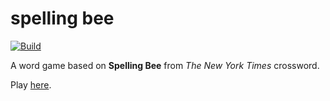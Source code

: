spelling bee
============

[![Build](https://github.com/bakerkretzmar/spelling-bee/workflows/CI/badge.svg)](https://github.com/bakerkretzmar/spelling-bee/actions)

A word game based on **Spelling Bee** from _The New York Times_ crossword.

Play [here](https://bee.limo).

<!-- ###### Don't forget:
- [ ] Fun about page with stats and links out to where I got stuff from
- [ ] Say what it's built with
- [ ] Let people make an account
- [ ] Save current puzzle state in local storage, but let people clear it -->


<!-- word list: https://www.wordgamedictionary.com/twl06/
combinations calculator: https://www.mathsisfun.com/combinatorics/combinations-permutations-calculator.html
 -->
